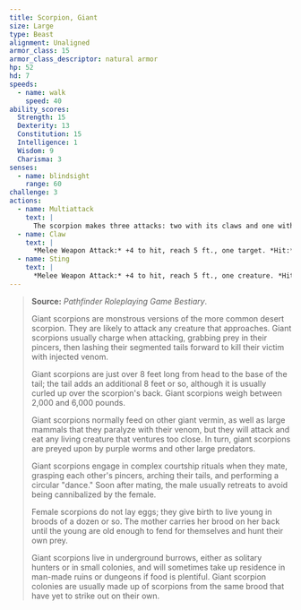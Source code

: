 ```yaml
---
title: Scorpion, Giant
size: Large
type: Beast
alignment: Unaligned
armor_class: 15
armor_class_descriptor: natural armor
hp: 52
hd: 7
speeds:
  - name: walk
    speed: 40
ability_scores:
  Strength: 15
  Dexterity: 13
  Constitution: 15
  Intelligence: 1
  Wisdom: 9
  Charisma: 3
senses:
  - name: blindsight
    range: 60
challenge: 3
actions:
  - name: Multiattack
    text: |
      The scorpion makes three attacks: two with its claws and one with its sting.
  - name: Claw
    text: |
      *Melee Weapon Attack:* +4 to hit, reach 5 ft., one target. *Hit:* 6 (1d8 + 2) bludgeoning damage, and the target is grappled (escape DC 12). The scorpion has two claws, each of which can grapple only one target.
  - name: Sting
    text: |
      *Melee Weapon Attack:* +4 to hit, reach 5 ft., one creature. *Hit:* 7 (1d10 + 2) piercing damage, and the target must make a DC 12 Constitution saving throw, taking 22 (4d10) poison damage on a failed save, or half as much damage on a successful one.
---
```


> **Source:** *Pathfinder Roleplaying Game Bestiary*.
>
> Giant scorpions are monstrous versions of the more common desert scorpion. They are likely to attack any creature that approaches. Giant scorpions usually charge when attacking, grabbing prey in their pincers, then lashing their segmented tails forward to kill their victim with injected venom.
>
> Giant scorpions are just over 8 feet long from head to the base of the tail; the tail adds an additional 8 feet or so, although it is usually curled up over the scorpion's back. Giant scorpions weigh between 2,000 and 6,000 pounds.
>
> Giant scorpions normally feed on other giant vermin, as well as large mammals that they paralyze with their venom, but they will attack and eat any living creature that ventures too close. In turn, giant scorpions are preyed upon by purple worms and other large predators.
>
> Giant scorpions engage in complex courtship rituals when they mate, grasping each other's pincers, arching their tails, and performing a circular "dance." Soon after mating, the male usually retreats to avoid being cannibalized by the female.
>
> Female scorpions do not lay eggs; they give birth to live young in broods of a dozen or so. The mother carries her brood on her back until the young are old enough to fend for themselves and hunt their own prey.
>
> Giant scorpions live in underground burrows, either as solitary hunters or in small colonies, and will sometimes take up residence in man-made ruins or dungeons if food is plentiful. Giant scorpion colonies are usually made up of scorpions from the same brood that have yet to strike out on their own.
